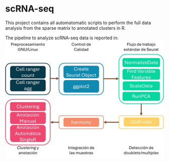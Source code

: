 # scRNA-seq
This project contains all automatomatic scripts to perform the full data analysis from the sparse matrix to annotated clusters in R.

The pipeline to analyze scRNA-seq data is reported in: ![scRNA-seq pipeline](pipeline/pipeline_2_.jpg)
